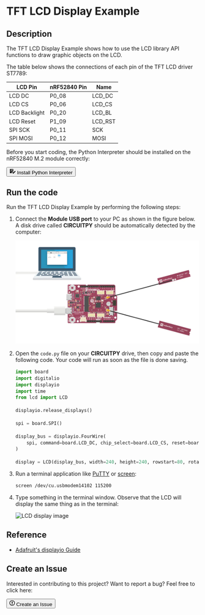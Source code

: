# TFT LCD Display Example

## Description

The TFT LCD Display Example shows how to use the LCD library API functions to draw graphic objects on the LCD.

The table below shows the connections of each pin of the TFT LCD driver ST7789:

| LCD Pin          | nRF52840 Pin  | Name             |
|------------------|---------------|------------------|
| LCD DC           | P0_08         | LCD_DC           |
| LCD CS           | P0_06         | LCD_CS           |
| LCD Backlight    | P0_20         | LCD_BL           |
| LCD Reset        | P1_09         | LCD_RST          |
| SPI SCK          | P0_11         | SCK              |
| SPI MOSI         | P0_12         | MOSI             |

Before you start coding, the Python Interpreter should be installed on the nRF52840 M.2 module correctly:

<a href="../../install"><button class="md-tile md-tile--primary" style="width:auto;"><svg xmlns="http://www.w3.org/2000/svg" viewBox="0 0 16 16" width="16" height="16"><path fill-rule="evenodd" d="M16 8.5l-6 6-3-3L8.5 10l1.5 1.5L14.5 7 16 8.5zM5.7 12.2l.8.8H2c-.55 0-1-.45-1-1V3c0-.55.45-1 1-1h7c.55 0 1 .45 1 1v6.5l-.8-.8c-.39-.39-1.03-.39-1.42 0L5.7 10.8a.996.996 0 000 1.41v-.01zM4 4h5V3H4v1zm0 2h5V5H4v1zm0 2h3V7H4v1zM3 9H2v1h1V9zm0-2H2v1h1V7zm0-2H2v1h1V5zm0-2H2v1h1V3z"></path></svg> Install Python Interpreter</button></a>

## Run the code

Run the TFT LCD Display Example by performing the following steps:

1. Connect the **Module USB port** to your PC as shown in the figure below. A disk drive called **CIRCUITPY** should be automatically detected by the computer:

	![](../assets/images/connect-module-usb.webp)

2. Open the `code.py` file on your **CIRCUITPY** drive, then copy and paste the following code. Your code will run as soon as the file is done saving.

	``` py
	import board
	import digitalio
	import displayio
	import time
	from lcd import LCD

	displayio.release_displays()

	spi = board.SPI()

	display_bus = displayio.FourWire(
		spi, command=board.LCD_DC, chip_select=board.LCD_CS, reset=board.LCD_RST
	)

	display = LCD(display_bus, width=240, height=240, rowstart=80, rotation=90, backlight_pin=board.LCD_BL)

	```

3. Run a terminal application like [PuTTY](https://www.chiark.greenend.org.uk/~sgtatham/putty/) or [screen](https://www.gnu.org/software/screen/manual/screen.html):

	``` sh
	screen /dev/cu.usbmodem14102 115200
	```

4. Type something in the terminal window. Observe that the LCD will display the same thing as in the terminal:

	![LCD display image]()


## Reference

* [Adafruit's displayio Guide](https://learn.adafruit.com/circuitpython-display-support-using-displayio?view=all)

## Create an Issue

Interested in contributing to this project? Want to report a bug? Feel free to click here:

<a href="https://github.com/makerdiary/nrf52840-m2-devkit/issues/new?title=Python:%20LCD:%20%3Ctitle%3E"><button class="md-tile md-tile--primary"><svg xmlns="http://www.w3.org/2000/svg" viewBox="0 0 14 16" width="14" height="16"><path fill-rule="evenodd" d="M7 2.3c3.14 0 5.7 2.56 5.7 5.7s-2.56 5.7-5.7 5.7A5.71 5.71 0 011.3 8c0-3.14 2.56-5.7 5.7-5.7zM7 1C3.14 1 0 4.14 0 8s3.14 7 7 7 7-3.14 7-7-3.14-7-7-7zm1 3H6v5h2V4zm0 6H6v2h2v-2z"></path></svg> Create an Issue</button></a>
